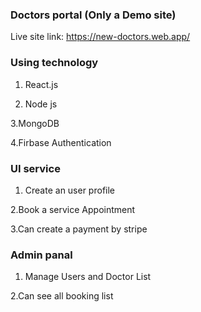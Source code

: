 ### Doctors portal (Only a Demo site)

Live site link: https://new-doctors.web.app/

### Using technology

1. React.js

2. Node js

3.MongoDB

4.Firbase Authentication

### UI service

1. Create an user profile

2.Book a service Appointment

3.Can create a payment by stripe

### Admin panal

1. Manage Users and Doctor List

2.Can see all booking list


